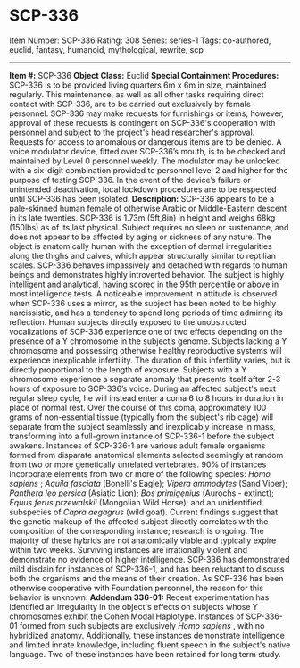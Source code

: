 # SCP-336
Item Number: SCP-336
Rating: 308
Series: series-1
Tags: co-authored, euclid, fantasy, humanoid, mythological, rewrite, scp

---

**Item #:** SCP-336
**Object Class:** Euclid
**Special Containment Procedures:** SCP-336 is to be provided living quarters 6m x 6m in size, maintained regularly. This maintenance, as well as all other tasks requiring direct contact with SCP-336, are to be carried out exclusively by female personnel. SCP-336 may make requests for furnishings or items; however, approval of these requests is contingent on SCP-336's cooperation with personnel and subject to the project's head researcher's approval. Requests for access to anomalous or dangerous items are to be denied.
A voice modulator device, fitted over SCP-336’s mouth, is to be checked and maintained by Level 0 personnel weekly. The modulator may be unlocked with a six-digit combination provided to personnel level 2 and higher for the purpose of testing SCP-336. In the event of the device’s failure or unintended deactivation, local lockdown procedures are to be respected until SCP-336 has been isolated.
**Description:** SCP-336 appears to be a pale-skinned human female of otherwise Arabic or Middle-Eastern descent in its late twenties. SCP-336 is 1.73m (5ft,8in) in height and weighs 68kg (150lbs) as of its last physical. Subject requires no sleep or sustenance, and does not appear to be affected by aging or sickness of any nature. The object is anatomically human with the exception of dermal irregularities along the thighs and calves, which appear structurally similar to reptilian scales.
SCP-336 behaves impassively and detached with regards to human beings and demonstrates highly introverted behavior. The subject is highly intelligent and analytical, having scored in the 95th percentile or above in most intelligence tests. A noticeable improvement in attitude is observed when SCP-336 uses a mirror, as the subject has been noted to be highly narcissistic, and has a tendency to spend long periods of time admiring its reflection.
Human subjects directly exposed to the unobstructed vocalizations of SCP-336 experience one of two effects depending on the presence of a Y chromosome in the subject’s genome. Subjects lacking a Y chromosome and possessing otherwise healthy reproductive systems will experience inexplicable infertility. The duration of this infertility varies, but is directly proportional to the length of exposure.
Subjects with a Y chromosome experience a separate anomaly that presents itself after 2-3 hours of exposure to SCP-336’s voice. During an affected subject's next regular sleep cycle, he will instead enter a coma 6 to 8 hours in duration in place of normal rest. Over the course of this coma, approximately 100 grams of non-essential tissue (typically from the subject's rib cage) will separate from the subject seamlessly and inexplicably increase in mass, transforming into a full-grown instance of SCP-336-1 before the subject awakens.
Instances of SCP-336-1 are various adult female organisms formed from disparate anatomical elements selected seemingly at random from two or more genetically unrelated vertebrates. 90% of instances incorporate elements from two or more of the following species: _Homo sapiens_ ; _Aquila fasciata_ (Bonelli's Eagle); _Vipera ammodytes_ (Sand Viper); _Panthera leo persica_ (Asiatic Lion); _Bos primigenius_ (Aurochs - extinct); _Equus ferus przewalskii_ (Mongolian Wild Horse); and an unidentified subspecies of _Capra aegagrus_ (wild goat). Current findings suggest that the genetic makeup of the affected subject directly correlates with the composition of the corresponding instance; research is ongoing. The majority of these hybrids are not anatomically viable and typically expire within two weeks. Surviving instances are irrationally violent and demonstrate no evidence of higher intelligence.
SCP-336 has demonstrated mild disdain for instances of SCP-336-1, and has been reluctant to discuss both the organisms and the means of their creation. As SCP-336 has been otherwise cooperative with Foundation personnel, the reason for this behavior is unknown.
**Addendum 336-01:** Recent experimentation has identified an irregularity in the object's effects on subjects whose Y chromosomes exhibit the Cohen Modal Haplotype. Instances of SCP-336-01 formed from such subjects are exclusively _Homo sapiens_ , with no hybridized anatomy. Additionally, these instances demonstrate intelligence and limited innate knowledge, including fluent speech in the subject's native language. Two of these instances have been retained for long term study.